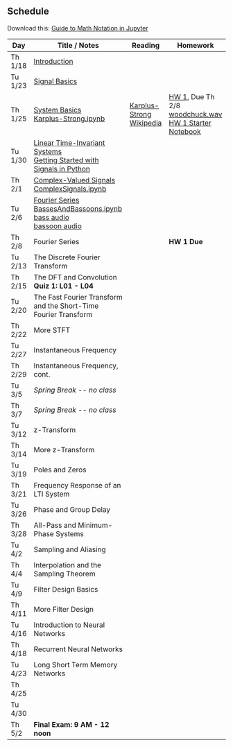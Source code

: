 ## Schedule

Download this: [Guide to Math Notation in Jupyter](examples/MathNotationGuide.ipynb)


| Day     | Title / Notes                                                      | Reading               | Homework                                   |
|---------|--------------------------------------------------------------------|-----------------------|--------------------------------------------|
| Th 1/18 | [Introduction](lectures/L00-Introduction.pdf)                      |                       |                                            |
| Tu 1/23 | [Signal Basics](lectures/L01-SignalBasics.pdf)                     |                       |                                            |
| Th 1/25 | [System Basics](lectures/L02-SystemBasics.pdf)<br>[Karplus-Strong.ipynb](examples/Karplus-Strong.ipynb) | [Karplus-Strong Wikipedia](https://en.wikipedia.org/wiki/Karplus%E2%80%93Strong_string_synthesis)   | [HW 1](homeworks/hw1.pdf), Due Th 2/8<br>[woodchuck.wav](homeworks/woodchuck.wav)<br>[HW 1 Starter Notebook](homeworks/HW1-Starter.ipynb) |
| Tu 1/30 | [Linear Time-Invariant Systems](lectures/L03-LTISystems.pdf)<br>[Getting Started with Signals in Python](examples/SignalsInPython.ipynb) |                       |                                            |
| Th 2/1  | [Complex-Valued Signals](lectures/L04-ComplexSignals.pdf)<br>[ComplexSignals.ipynb](examples/ComplexSignals.ipynb) |                       |                                            |
| Tu 2/6  | [Fourier Series](lectures/L05-FourierSeries.pdf)<br>[BassesAndBassoons.ipynb](examples/BassesAndBassoons.ipynb)<br>[bass audio](examples/double-bass_A1_1_forte_arco-normal.wav)<br>[bassoon audio](examples/bassoon_A2_1_forte_normal.wav) |  |  |
| Th 2/8  | Fourier Series                                                     |                       | **HW 1 Due**                               |
| Tu 2/13 | The Discrete Fourier Transform                                     |                       |                                            |
| Th 2/15 | The DFT and Convolution<br>**Quiz 1: L01 - L04**                   |                       |                                            |
| Tu 2/20 | The Fast Fourier Transform and the Short-Time Fourier Transform    |                       |                                            |
| Th 2/22 | More STFT                                                          |                       |                                            |
| Tu 2/27 | Instantaneous Frequency                                            |                       |                                            |
| Th 2/29 | Instantaneous Frequency, cont.                                     |                       |                                            |
| Tu 3/5  | *Spring Break -- no class* | | |
| Th 3/7  | *Spring Break -- no class* | | |
| Tu 3/12 | z-Transform                                                        |                       |                                            |
| Th 3/14 | More z-Transform                                                   |                       |                                            |
| Tu 3/19 | Poles and Zeros                                                    |                       |                                            |
| Th 3/21 | Frequency Response of an LTI System                                |                       |                                            |
| Tu 3/26 | Phase and Group Delay                                              |                       |                                            |
| Th 3/28 | All-Pass and Minimum-Phase Systems                                 |                       |                                            |
| Tu 4/2  | Sampling and Aliasing                                              |                       |                                            |
| Th 4/4  | Interpolation and the Sampling Theorem                             |                       |                                            |
| Tu 4/9  | Filter Design Basics                                               |                       |                                            |
| Th 4/11 | More Filter Design                                                 |                       |                                            |
| Tu 4/16 | Introduction to Neural Networks                                    |                       |                                            |
| Th 4/18 | Recurrent Neural Networks                                          |                       |                                            |
| Tu 4/23 | Long Short Term Memory Networks                                    |                       |                                            |
| Th 4/25 |                                                                    |                       |                                            |
| Tu 4/30 |                                                                    |                       |                                            |
| Th 5/2  | **Final Exam: 9 AM - 12 noon**                                     |                       |                                            |

